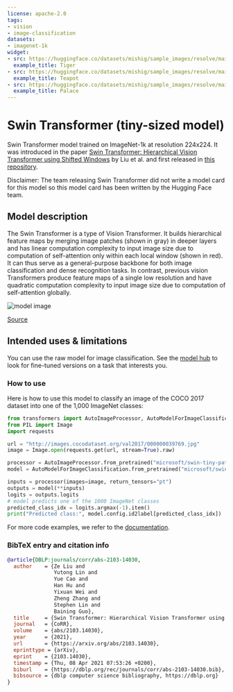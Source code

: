```yaml
---
license: apache-2.0
tags:
- vision
- image-classification
datasets:
- imagenet-1k
widget:
- src: https://huggingface.co/datasets/mishig/sample_images/resolve/main/tiger.jpg
  example_title: Tiger
- src: https://huggingface.co/datasets/mishig/sample_images/resolve/main/teapot.jpg
  example_title: Teapot
- src: https://huggingface.co/datasets/mishig/sample_images/resolve/main/palace.jpg
  example_title: Palace
---
```


# Swin Transformer (tiny-sized model) 

Swin Transformer model trained on ImageNet-1k at resolution 224x224. It was introduced in the paper [Swin Transformer: Hierarchical Vision Transformer using Shifted Windows](https://arxiv.org/abs/2103.14030) by Liu et al. and first released in [this repository](https://github.com/microsoft/Swin-Transformer). 

Disclaimer: The team releasing Swin Transformer did not write a model card for this model so this model card has been written by the Hugging Face team.

## Model description

The Swin Transformer is a type of Vision Transformer. It builds hierarchical feature maps by merging image patches (shown in gray) in deeper layers and has linear computation complexity to input image size due to computation of self-attention only within each local window (shown in red). It can thus serve as a general-purpose backbone for both image classification and dense recognition tasks. In contrast, previous vision Transformers produce feature maps of a single low resolution and have quadratic computation complexity to input image size due to computation of self-attention globally.

![model image](https://huggingface.co/datasets/huggingface/documentation-images/resolve/main/swin_transformer_architecture.png)

[Source](https://paperswithcode.com/method/swin-transformer)

## Intended uses & limitations

You can use the raw model for image classification. See the [model hub](https://huggingface.co/models?search=swin) to look for
fine-tuned versions on a task that interests you.

### How to use

Here is how to use this model to classify an image of the COCO 2017 dataset into one of the 1,000 ImageNet classes:

```python
from transformers import AutoImageProcessor, AutoModelForImageClassification
from PIL import Image
import requests

url = "http://images.cocodataset.org/val2017/000000039769.jpg"
image = Image.open(requests.get(url, stream=True).raw)

processor = AutoImageProcessor.from_pretrained("microsoft/swin-tiny-patch4-window7-224")
model = AutoModelForImageClassification.from_pretrained("microsoft/swin-tiny-patch4-window7-224")

inputs = processor(images=image, return_tensors="pt")
outputs = model(**inputs)
logits = outputs.logits
# model predicts one of the 1000 ImageNet classes
predicted_class_idx = logits.argmax(-1).item()
print("Predicted class:", model.config.id2label[predicted_class_idx])
```

For more code examples, we refer to the [documentation](https://huggingface.co/transformers/model_doc/swin.html#).

### BibTeX entry and citation info

```bibtex
@article{DBLP:journals/corr/abs-2103-14030,
  author    = {Ze Liu and
               Yutong Lin and
               Yue Cao and
               Han Hu and
               Yixuan Wei and
               Zheng Zhang and
               Stephen Lin and
               Baining Guo},
  title     = {Swin Transformer: Hierarchical Vision Transformer using Shifted Windows},
  journal   = {CoRR},
  volume    = {abs/2103.14030},
  year      = {2021},
  url       = {https://arxiv.org/abs/2103.14030},
  eprinttype = {arXiv},
  eprint    = {2103.14030},
  timestamp = {Thu, 08 Apr 2021 07:53:26 +0200},
  biburl    = {https://dblp.org/rec/journals/corr/abs-2103-14030.bib},
  bibsource = {dblp computer science bibliography, https://dblp.org}
}
```